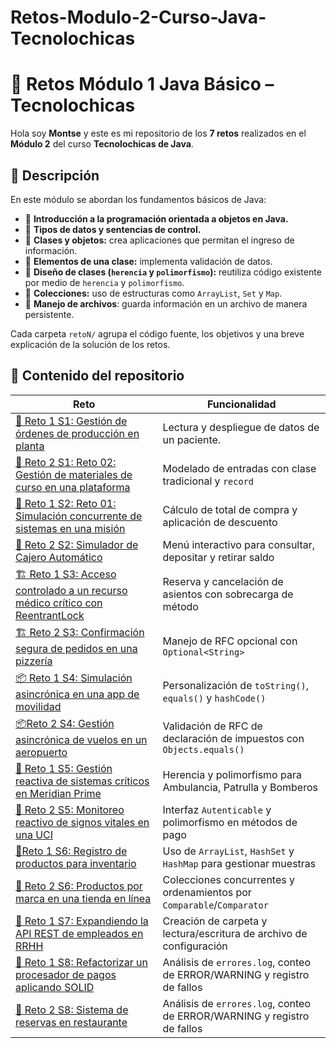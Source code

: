 # Retos-Modulo-2-Curso-Java-Tecnolochicas
# 🚀 Retos Módulo 1 Java Básico – Tecnolochicas 

Hola soy **Montse** y este es mi repositorio de los **7 retos** realizados en el **Módulo 2** del curso **Tecnolochicas de Java**.

## 📄 Descripción
En este módulo se abordan los fundamentos básicos de Java:
- 🔹 **Introducción a la programación orientada a objetos en Java.**
- 🔹 **Tipos de datos y sentencias de control.**
- 🔹 **Clases y objetos:** crea aplicaciones que permitan el ingreso de información.
- 🔹 **Elementos de una clase:** implementa validación de datos.
- 🔹 **Diseño de clases (`herencia` y `polimorfismo`):** reutiliza código existente por medio de `herencia` y `polimorfismo`.
- 🔹 **Colecciones:** uso de estructuras como `ArrayList`, `Set` y `Map`.
- 🔹 **Manejo de archivos**: guarda información en un archivo de manera persistente.

Cada carpeta `retoN/` agrupa el código fuente, los objetivos y una breve explicación de la solución de los retos. 

## 📂 Contenido del repositorio
| Reto                         | Funcionalidad                                                        |
|------------------------------|-----------------------------------------------------------------------|
| [🏁 Reto 1 S1: Gestión de órdenes de producción en planta ](https://github.com/Montse-Falcon/Retos-Modulo-2-Curso-Java-Tecnolochicas/tree/main/S1%20Clases%20Genericas%20Reto%201)                    | Lectura y despliegue de datos de un paciente.                         |
| [🏁 Reto 2 S1: Reto 02: Gestión de materiales de curso en una plataforma ](https://github.com/Montse-Falcon/Retos-Modulo-2-Curso-Java-Tecnolochicas/tree/main/S1%20Clases%20Genericas%20Reto%202)                     | Modelado de entradas con clase tradicional y `record`                 |
| [🔀 Reto 1 S2: Reto 01: Simulación concurrente de sistemas en una misión](https://github.com/Montse-Falcon/Retos-M-dulo-1-Curso-Java-Tecnolochicas/tree/main/Retos%20M%C3%B3dulo%201-%20Java%20-%20Tecnolochicas/S2%20Tipos%20de%20datos%20Reto%201)            | Cálculo de total de compra y aplicación de descuento                  |
| [🔀 Reto 2 S2: Simulador de Cajero Automático](https://github.com/Montse-Falcon/Retos-Modulo-2-Curso-Java-Tecnolochicas/tree/main/S2%20Multihilos%20y%20Concurrentes%20Reto%201)               | Menú interactivo para consultar, depositar y retirar saldo            |
| [🏗️ Reto 1 S3: Acceso controlado a un recurso médico crítico con ReentrantLock](https://github.com/Montse-Falcon/Retos-Modulo-2-Curso-Java-Tecnolochicas/tree/main/S2%20Multihilos%20y%20Concurrentes%20Reto%202)               | Reserva y cancelación de asientos con sobrecarga de método            |
| [🏗️ Reto 2 S3: Confirmación segura de pedidos en una pizzería](https://github.com/Montse-Falcon/Retos-Modulo-2-Curso-Java-Tecnolochicas/tree/main/S3%20Programacion%20Funcional%20Reto%201)    | Manejo de RFC opcional con `Optional<String>`                         |
| [📦 Reto 1 S4: Simulación asincrónica en una app de movilidad ](https://github.com/Montse-Falcon/Retos-M-dulo-1-Curso-Java-Tecnolochicas/tree/main/Retos%20M%C3%B3dulo%201-%20Java%20-%20Tecnolochicas/S4%20Elementos%20de%20clases%20Reto%201)| Personalización de `toString()`, `equals()` y `hashCode()`            |
| [📦Reto 2 S4: Gestión asincrónica de vuelos en un aeropuerto  ](https://github.com/Montse-Falcon/Retos-Modulo-2-Curso-Java-Tecnolochicas/tree/main/S4%20Procesos%20asincronos%20Reto%201)             | Validación de RFC de declaración de impuestos con `Objects.equals()`  |
| [🧬 Reto 1 S5: Gestión reactiva de sistemas críticos en Meridian Prime]()    | Herencia y polimorfismo para Ambulancia, Patrulla y Bomberos          |
| [🧬 Reto 2 S5: Monitoreo reactivo de signos vitales en una UCI ]()    | Interfaz `Autenticable` y polimorfismo en métodos de pago             |
| [📂Reto 1 S6: Registro de productos para inventario ]()    | Uso de `ArrayList`, `HashSet` y `HashMap` para gestionar muestras     |
| [📂 Reto 2 S6: Productos por marca en una tienda en línea ]()            | Colecciones concurrentes y ordenamientos por `Comparable`/`Comparator`|
| [📁 Reto 1 S7: Expandiendo la API REST de empleados en RRHH ]()| Creación de carpeta y lectura/escritura de archivo de configuración   |
| [📁 Reto 1 S8: Refactorizar un procesador de pagos aplicando SOLID ]()    | Análisis de `errores.log`, conteo de ERROR/WARNING y registro de fallos |
| [📁 Reto 2 S8: Sistema de reservas en restaurante ]()    | Análisis de `errores.log`, conteo de ERROR/WARNING y registro de fallos |


